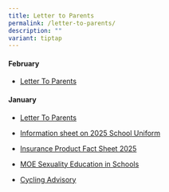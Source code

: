 ```yaml
---
title: Letter to Parents
permalink: /letter-to-parents/
description: ""
variant: tiptap
---
```

<h4>February</h4>
<ul data-tight="true" class="tight">
<li>
<p><a href="/files/LTP_Feb_2025.pdf" rel="noopener nofollow" target="_blank">Letter To Parents</a>
</p>
</li>
</ul>
<h4>January</h4>
<ul data-tight="true" class="tight">
<li>
<p><a href="/files/LTP_Jan_2025.pdf" rel="noopener nofollow" target="_blank">Letter To Parents</a>
</p>
</li>
<li>
<p><a href="/files/YNPS_Information_sheet_on_2025_School_Uniform.pdf" rel="noopener nofollow" target="_blank">Information sheet on 2025 School Uniform</a>
</p>
</li>
<li>
<p><a href="/files/YNPS_Insurance_Product_Fact_Sheet_2025.pdf" rel="noopener nofollow" target="_blank">Insurance Product Fact Sheet 2025</a>
</p>
</li>
<li>
<p><a href="/files/LTP_MOE_SEXUALITY_EDUCATION_IN_SCHOOLS.pdf" rel="noopener nofollow" target="_blank">MOE Sexuality Education in Schools</a>
</p>
</li>
<li>
<p><a href="/files/2025_LTP_Cycling_Advisory.pdf" rel="noopener nofollow" target="_blank">Cycling Advisory</a>
</p>
</li>
</ul>
<p></p>